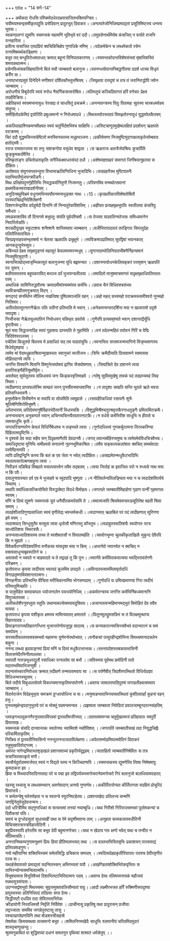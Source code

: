 +++
title = "14 सर्गः-14"

+++
अथैकदा रोधसि पश्चिमोदधेरदभ्रसत्राजितभक्तियन्त्रितः।   
त्रयीमयश्चन्द्रसमीकृतद्युतिः प्रसेदिवान् प्रादुरभूत् दिवाकरः।।अनल्पतेजोनिधिमप्रमाद्यतां प्रसूतिमिष्टस्य धनस्य भूयसः।   
स्वकण्ठलग्नं द्युमणिः स्यमन्तकं महामणिं भूतिभृते वरं ददौ।।तमुग्रसेनार्थमियेष कंसजित् न वार्यते राजनि रत्नहारिता ।   
प्रतीत्य सत्राजित एतदप्रियं क्वचिन्निचिक्षेप गुणाधिके मणिम् ।।यदेकमेकेन च लब्धमेकतो रसेन रत्नामिषमर्थकाङ्क्षिणा ।   
बभूव तत् बन्धुविरोधमातधत् क्रमात् बहूनां विनिपातकारणम् ।।स्यमन्तकोदन्तविशेषसंभवां मृषाभिशस्तिं शमयन्नथात्मनः।   
प्रसेनविध्वंसकसिंहघातिनो बिलं ययौ जाम्बवतो बलानुजः।।स्तनन्धयोपान्तनिबद्धगीतया ददर्श धात्र्या विधृतं करेँण सः।   
धनाष्टभारप्रसुवं दिनेदिने मणीश्वरं दर्शितकौस्तुभश्रियम् ।।जिघृक्षया दत्तदृशं च तत्र तं जरानिरुद्धोपि जवेन जाम्बवाम् ।   
अरोधनीयं विबूधैरपि स्वयं रुरोध नैसर्गिकसत्त्वरोषितः।।मलिम्लुचं कञ्चिदिवागतं हरिं वनेचरः प्रेक्ष्य तदर्हविक्रियः।   
अहेतिहस्तं स्वयमप्यनायुधः पेरसह्य तं साधयितुं प्रचक्रमे।।अनन्यतन्त्रस्य पितुः पितामहः सुतस्य चारबधमवेक्ष्य संयुगम् ।   
समीहितोदर्कमिदं द्वयोरिति प्रबुध्यमानो न निरोधमादधे ।।मिथस्तयोरस्तदयं विमथ्नतोरनायुधं युद्धमपेतकैतवम् ।   
अकल्पितप्राश्निकमन्ववैक्ष्यत स्वयं चतुर्भिर्दशभिश्च साक्षिभिः।।अरिष्टचाणूरमुखेष्वलक्षितं प्रदर्शयन् ऋक्षपतेः पराक्रमम् ।   
चिरं ददौ युद्धमचिन्त्यचेष्टितो मनस्विनस्तस्य मधुप्रभञ्जनः।।प्रकीर्यमाणा निजमुष्टिमुद्गरक्षताकृतेर्जाम्बवतः क्षतोद्भवैः।   
रराज रामावरजस्य सा तनुः सशक्रगोपा वसुधेव शाद्वला ।।स ऋक्षराजः क्षतजैर्जयश्रियः कुचार्पितैः कुङ्कुमकर्दमैरिव ।   
परिष्कृताङ्गः प्रचितोन्नताकृतिः सगैरिकक्ष्माधरसंपदं दधौ ।।अशेषयज्ञाग्रहरं समागतं जिगीषयानुव्रतया स दीक्षितः।   
अतोषयत् संयुगसप्ततन्तुना विभाव्यऋत्विग्विधिना भुजादिभिः।।तलप्रहारैरथ मुष्टिपातनैः पदाभिघातैर्भुजयन्त्रपीडनैः।   
मिथः प्रतिक्षेपपुनर्गृहीतिभिः नियद्धचर्यानिपुणौ निजघ्नतुः।।परिपणमिव मन्मथोत्सवानां प्रथमविकस्वरपद्मदर्शनीयम् ।   
अनुदिनबहुविभ्रमं वधूनामभिनवयौवनमन्वभुङ्क्त नाथः ।।15।।कृतप्रतीकारविशेषतोषितौ परस्परच्छिद्रनिवेशितेक्षणौ   
दिशागजेन्द्राविव दर्पदुर्मदौ दिनानि तौ निन्यतुरेकविंशतिम् ।।अहीयत प्रत्यहमृक्षभूपतिः स्वलीलया कंसरिपुः समैधत ।   
तमःप्रकाशाविव तौ दिनागमे बभूवतुः संयति पूर्वपश्चिमौ ।।स तेजसा यादवतिग्मतेजसः समिध्यमानेन निवारितोन्नतिः।   
शरन्नदीपूरइव स्फुटाशयः शनैश्शनैः शान्तिमवाप जाम्बवान् ।।वलीभिरापादतलं तरङ्गितः सिरालुदेहः पलितैस्सितासितः।   
चिरप्रवृत्ताहवसम्भृतश्रमो न चेतसा ऋक्षपतिः प्रचुक्षुभे ।।स्वविक्रमादप्रतिमात् सुरद्विषां भयानकात् आनकदुन्दुभेस्सुतः।   
अबिभ्यतं प्रेक्ष्य तमृक्षपुङ्गवं महासुरं केवलमस्मरन्मधुम् ।।युगान्तदम्भोलिनिपातभीषणैर्निहन्यमानं निजमुष्टिमुद्गरैः।   
स्वनाभिपद्मोद्भवजृम्भिकासुतं बलानुजन्मा युधि बह्वमन्यत ।।दशाननायोधनकेलिक्ङ्करं परामृशन् ऋक्षपतिं परः पुमान् ।   
बलीयसस्तस्य बहूपकारवित् बभञ्ज दर्पं भुजयन्त्रलीलया ।।तमादितो मानुषमात्रमागतं सदृक्षमृक्षाधिपतिस्ततः परम् ।   
अथाधिकं सामिनिरुद्धपौरुषः क्रमादमीमांस्यममंस्त कर्मभिः।।उवाच चैनं विधिवक्त्रसंभवः स्वविक्रमप्रीतमनुक्रमात् विदन् ।   
सगद्गदं संनमितेन मौलिना नखत्विषा पुष्पितमञ्जलिं वहन् ।।अहो महत् सत्त्वमहो पराक्रमस्त्वमीश्वरो नूनमहो निरीश्वरः।   
अतीतदेवासुरनागनैर्ऋतः पतिः पतीनां प्रतिभाति मे भवान् ।।अनेकमन्वन्तरदर्शिना मया न खल्वरामो ददृशे भवादृशः।   
निजौजसा नैर्ऋतयूधघातिनं नियोधयन् यन्निभृतः प्रवर्तसे ।।गुणैरपि प्रत्यवमृश्यते भवान् दशानाद्यैर्युधि दृष्टवैभवः।   
श्रुतं मया सिद्धजनादिह स्वयं गुहाशयः प्राप्स्यति ते गुहामिति ।।वनं तदेतन्महितं तपोवनं गिरिं च वेद्मि त्रिदिवेश्वरालयम् ।   
पचेलिमं किन्नुतपो बिलस्य मे प्रसाधितं यत् तव पादपांसुभिः।।स्वनाभितः सप्तमजन्मभागिनो विजृम्भमाणस्य विधेर्यदृश्छया ।   
त्वमेव मां वेदमधुव्रताश्रितान्मुखाब्जतः स्वानुचरं व्यजीजनः।।त्रिभिः क्रमैर्दीव्यति दिव्यवामने स्वमायया मोहितदानवे त्वयि ।   
जगन्ति विश्वानि मितानि विष्णुनेत्यघोषयं द्रागिव जैत्रघोषणाम् ।।जिघांसिते देव दशानने त्वया हतारिसङ्घैर्हरियूथपैर्वृतः।   
अवर्तयत् सूर्यसुतस्य सन्निधावयं जनः किङ्करवृत्तिमाहवे ।।गतेषु सुग्रीवमुखेषु तावकं पदं तदप्राप्यमहं त्विह स्थितः।   
त्वदीक्षणात् प्राप्तफलोस्मि साम्प्रतं जरन् पुनर्यौवनमाप्तवानिव ।।न तादृशाः सम्प्रति सन्ति भूतले ऋते भवत्तः प्रतिसन्धिभावनैः।   
हनूमतैकेन विभीषणेन वा मयापि वा सोयमिति त्वमूह्यसे ।।रसावहैरेकधियां रसायनैः शुभैः श्रुतिश्रेणिशिरोविभूषणैः।   
अपेतभाराम् अतिदेवमानुषैर्विहारभेदैरवनीं विधास्यसि ।।विशुद्धमिश्रैश्चतुरश्रवृत्तकैरगाधतुङ्गैः प्रमितामितक्रमैः।   
अनन्यभावान् अनुकम्पते भवान् अचिन्त्यचिन्त्यैरवतारनाटकैः।।न वर्धसे कर्मभिरीश साधुभिः म हीयसे च त्वमसाधुभिः कृतैः।   
जगत्परित्राणपरेण केवलं विधिर्निषेधश्च न लङ्घ्यते त्वया ।।गुणोदधिस्त्वं गुणकर्बुरात्मना तिरस्करिण्या पिहितात्मदृष्टिभिः।   
न दृश्यसे देव सदा सहैव सन् दिदृक्षमाणैरपि देवदानवैः।।जगत् तवान्तर्बहिरप्यमुष्य च त्वमेवमेवंविधचित्रवैभवः।   
समाधिदृष्ट्या मुनिभिः समीक्ष्यसे सनातनो नूतनभूमिकाश्रितः।।तवैव सङ्कल्पकलांशतः क्वचित् समर्थवादाः परमेष्ठिनामपि ।   
त्वयि प्रतिद्वन्द्विनि कस्य किं बलं क एव जेता न भवेत् त्वदीक्षितः।।असह्यमेतन्मधुकैटभादिभिः स्वतल्पसारोल्बणबाहुना त्वया ।   
निपीडनं यन्निबिडं विषह्यते मयाल्पसत्त्वेन तवैव तद्बलम् ।।त्वया जितोहं क इवाजितः परो न रुध्यसे नाथ मया न किं परैः।   
दयालुनापास्यत दर्प एव मे भुजाहवे च व्युदपादि भूष्णुता ।।न नीतिवर्तन्यतिलङ्घिता मया न च त्वदादेशविपर्यये स्थितम् ।   
तथापि सर्वाधिकसत्क्रियोचिते विरुद्धचेष्टा विदधे विमोहतः।।जगत्पते जाम्बवतीमिहार्हणां गृहाण पत्नीं गृहमागतः स्वयम्।   
मणिं च दिव्यं द्युमणेः स्यमन्तकं युतं धनैर्यौतकमर्पयामि ते ।।ममात्मजापि श्रियमेवमप्सरःप्रसूतिरेषा वहती श्रिया समाम् ।   
त्वदर्हशीलादिगुणप्रसाधिता स्वयं वृणीतेद्य भवन्तमेकधीः।।त्वदागमात् ऋक्षबिलं परं पदं त्वदीक्षणात् सूरिगणा इमे वयम् ।   
त्वदाश्रयात् सिन्धुसुतैव मत्सुता त्वया धृतोसौ मणिरस्तु कौस्तुभः।।त्वदाहुतस्वातिशयैः स्वयोगतः परत्र साध्योतिशयः स्थिरत्रसैः।   
अनन्यसाध्यातिशयस्य तस्य ते स्वशेषतासौ न विघातमर्हति ।।स्वयोगभूम्ना चुलकीकृताखिलैः मुकुन्द देवैरपि किं न मुह्यते ।।   
विवेकवैराग्यविदेशवर्तिना वनौकसा मांसदृशा मया न किम् ।।अभार्गवो नापनयेत न क्वचित् न वक्त्यसाधून्यबृहस्पतिर्न च ।   
अवासवो न च्यवते न चाहवादते च ते तद्वदहं तु किं पुनः।।भवार्णवे कर्मविपाकवात्यया भवद्भिरावर्तगणैः परिभ्रमन् ।   
कृतोपराधः कृपया त्वदीयया भवत्पदं कूलमिव प्रपद्यते ।।अविन्दतस्त्वाममितामृतोदधिं विगाढतृष्णाविवशान्तरात्मनः।   
विगाहनीयाः प्रतिभान्ति वीचिता मरीचिकानामिव भोगसम्पदाम् ।।गुणोदधिं यः प्रमितप्रमाणया गिरा त्वदीयं परिमातुमिच्छति ।   
स पातुमीहेत समग्रचापलः पयोजनालेन पयःपयोनिधिम् ।।अकर्मतन्त्रस्य जगन्ति कर्मभिर्निबध्यमानानि विमुञ्चतस्तव ।   
अलीकलेशैरनुपप्लुता स्तुतिः तथाप्यकल्येयमयावदुक्तितः।।अजानतत्वन्महिमानमद्भुतं विमोहितं देव तवैव मायया ।   
कृतापराधं कृपया वशीकृतः क्षमस्व मामित्यपतत् क्षमातले ।।विलूनमूलद्रुमसन्निभं स तं विलक्षमुत्थाप्य विहारयादवः।   
प्रियाङ्गरागव्यतिहारगन्धिना भुजान्तरेणोपजुगूह सादरम् ।।स कन्यकारत्नमचिन्त्यवैभवं वदान्यरत्नं च समं समर्पयन् ।   
सरस्वतीवल्लभवक्त्रसम्भवो महामनाः पूर्णमनोरथोभवत् ।।वनौकसां पत्युरहीन्द्रशोभिना विमथ्यमानादचलेन बाहुना ।   
ननन्द लब्ध्वा हृदयाङ्गमां प्रियां मणिं च दिव्यं मधुकैटभान्तकः।।स्तनापदेशस्तबकावभासिनी विलासभेदैरभिनीतपल्लवा ।   
रमापतौ गारुडभूधरद्युतौ रसाधिका रत्नलतेव सा बभौ ।।सविस्मया पूर्वमथ प्रमोदिनी ततो मदारम्भमिवाभिजग्मुषी ।   
तदन्यसंस्कारनिरोधतः क्रमात् तदीक्षणे तन्मयतामवाप सा ।।स पर्यणैषीत् त्रिदशैरुपस्थितो विधिर्यदाज्ञा विधिजन्मनस्सुताम् ।   
बिले तदीये विबुधालयोपमे विकल्प्यमानाकृतिमप्सरोगणैः।।अवाप्य जामातरमादिपूरुषं जगत्प्रतीक्ष्यत्वमवाप जाम्बवान् ।   
विदर्भराजेन विदेहभूभृता समक्रमं दुग्धपयोधिना च सः।।मनुष्यङभावाभिनयव्यवस्थितां कुशीलवार्हां कुहनां वहन् प्रभुः।   
पुनस्तमृक्षेन्द्रपदानुभूतये परं च भोक्तुं पदमन्वमन्यत ।।प्रहृष्यता जाम्बवता निवेदितां प्रवालजाम्बूनदरत्नसंहतिम् ।   
प्लवङ्गभल्लूकगणैरनुप्लवारविप्लवां द्वारवतीमजीगमत् ।।ततस्तमामन्त्र्य चतुर्मुखात्मजं प्रतिप्रयातः स्वपुरीं प्रियासखः।   
स्यमन्तकं संसदि दानवान्तकः स्वतोनघः स्वामिवशे न्यवीविशत् ।।जगत्पतिं जाम्बवतीसखं तदा नियुद्धचिह्नैः परिकर्मिताकृतिम् ।   
निरीक्ष्य तं द्वारवतीनिवासिनो ननन्दुरानन्दजलाविलेक्षणाः।।अपेतसम्मोहमिवात्मवेदिनं दिवाकरं राहुमुखादिवोद्गतम् ।   
अमंस्त नागेन्द्रमिवास्तशृङ्खलं प्रशान्तवाच्यं प्रकृतिर्यदूद्वहम् ।।जाताहितो जाम्बवतीनिषेवितः स तत्र सत्राजितसात्कृते मणौ।   
स्वचौर्यदुर्वादममार्जयत् स्वयं न विद्यते यस्य न किञ्चिदण्वपि ।।स्यमन्तकस्य द्युमणेरिव त्विषा निमेषमापुः कुमदाकरा इव ।   
ह्रिया च मिथ्यापरिवादिनस्तदा परे च पद्मा इव तद्विपर्ययम्स्वगोचरानेवमगोचरो गिरं बलानुजो बालधियामपाहरत् ।   
रहस्सु रथ्यासु च लब्धसम्भवान् अवर्णवादान् अनघो गुणार्णवः।।अकीर्तिरारोप्यत कीर्तिरागता यदप्रियं प्रोचुरिदं प्रियाप्तये।   
न कर्मतन्त्रेषु मतेरमोहता न च स्वतन्त्रे स्युरनिष्टहेतवः।।प्रशान्तखेदः प्रतिलभ्य सन्मणिं जगद्विनेतुर्वसुदेवजन्मनः।   
ददो धरित्रीमिव सद्गुणाधिकां स सत्यभामां तनयां नयाम्बुधिः।।यथा गिरीशो गिरिराजसम्भवां पुलोमकन्यां च दिवौकसां पतिः।   
सवयं च दुग्धोदसुतां सुधासखीं तथा स रेमे सदृशीमवाप्य ताम् ।।अनुव्रता कामकलास्वधीतिनी विचित्रशस्त्रास्त्रविहारवेदिनी ।   
बहुप्रियस्यापि हरेरतीव सा बभूव देवी बहुमानगोचरः।।यथा न खेदाय गतः क्षणो भवेत् यथा च तन्वीत न भीतिमायतिः।   
अनन्तनिष्कम्पगुणामनुक्षणं प्रियः प्रियां प्रीतिमलम्भयत् तथा ।।स वल्लभाभिस्तिसृभिः प्रकाशयन् परत्वमाद्यं प्रतिपन्नषड्गुणः।   
नयो महीयानिव शक्तिभिस्समं समेतसिद्धिः प्रचिकाय सम्पदम् ।।स्वदिव्यदेहप्रकृतीरिवापराः पराश्च देवीरवृणीत पञ्च सः।   
यथार्हसेवावसरे प्रमाद्यतां यदन्वितस्सन् अभिगम्यतां ययौ ।।अखण्डिताशोक्तिभिरेकवृत्तितः स ताभिरन्योन्यसमन्वितात्मभिः।   
विभूषयामास विभूतिवैभवं दिशाभिरष्टाभिरिवात्मनः पदम् ।।अवाप्य देव्यः पतिमग्र्यनायकं महौजसं मन्नथसूत्रसंयताः।   
उदग्नसद्वंशभुवो मिथस्समाः सुवृत्तमुक्तावलिसौम्यतां ययुः।।आदौ लक्ष्मीरभजत हरिँ रुक्मिणीरूपदृश्या   
प्रापुस्तस्याः प्रतिनिधिपदं तत्प्रियाः सप्त देव्यः।   
सिद्धीरष्टौ दधदिव तदा सेवितस्ताभिरेकः   
क्रीडायोगी निरवधिमसौ निर्वृतिं निर्विवेश ।।प्राचीनासु प्रकृतिषु यथा प्रादुरासन् प्रजौघाः   
तद्वज्जाताः सममिव जगन्नेतुरष्टासु तासु ।   
पश्चात्प्राप्तेप्रणयिनि तथा षोडशस्त्रीसहस्रे   
तेषामेकः किमयमथवा तत्समानो बभूव ।।शमितनिगमखेदैः साधुभिः श्लाघनीयं चरितमिदमुदारं शास्तृचाणूरहन्तुः।   
श्रुतमनुकथितं वा शुद्धिमग्र्यां दधानं समतनुत पृथिव्यां शाश्वतं धर्मसेतुम् ।।